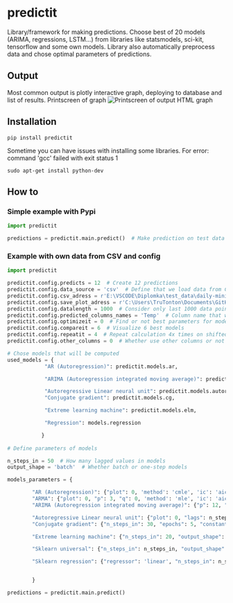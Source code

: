 # predictit
Library/framework for making predictions. Choose best of 20 models (ARIMA, regressions, LSTM...) from libraries like statsmodels, sci-kit, tensorflow and some own models. Library also automatically preprocess data and chose optimal parameters of predictions.

## Output
Most common output is plotly interactive graph, deploying to database and list of results.
Printscreen of graph
![Printscreen of output HTML graph](https://raw.githubusercontent.com/Malachov/predictit/master/output_example.png)

## Installation
    pip install predictit

Sometime you can have issues with installing some libraries.
For error: command 'gcc' failed with exit status 1

    sudo apt-get install python-dev

## How to
### Simple example with Pypi
```Python
import predictit

predictions = predictit.main.predict()  # Make prediction on test data
```

### Example with own data from CSV and config
```Python
import predictit

predictit.config.predicts = 12  # Create 12 predictions
predictit.config.data_source = 'csv'  # Define that we load data from CSV
predictit.config.csv_adress = r'E:\VSCODE\Diplomka\test_data\daily-minimum-temperatures.csv'  # Load CSV file with data
predictit.config.save_plot_adress = r'C:\Users\TruTonton\Documents\GitHub'  # Where to save HTML plot
predictit.config.datalength = 1000  # Consider only last 1000 data points  
predictit.config.predicted_columns_names = 'Temp'  # Column name that we want to predict
predictit.config.optimizeit = 0  # Find or not best parameters for models
predictit.config.compareit = 6  # Visualize 6 best models
predictit.config.repeatit = 4  # Repeat calculation 4x times on shifted data to reduce chance
predictit.config.other_columns = 0  # Whether use other columns or not

# Chose models that will be computed
used_models = {
            "AR (Autoregression)": predictit.models.ar,

            "ARIMA (Autoregression integrated moving average)": predictit.models.arima,

            "Autoregressive Linear neural unit": predictit.models.autoreg_LNU,
            "Conjugate gradient": predictit.models.cg,

            "Extreme learning machine": predictit.models.elm,

            "Regression": models.regression

           }
           
# Define parameters of models

n_steps_in = 50  # How many lagged values in models
output_shape = 'batch'  # Whether batch or one-step models

models_parameters = {

        "AR (Autoregression)": {"plot": 0, 'method': 'cmle', 'ic': 'aic', 'trend': 'nc', 'solver': 'lbfgs'},
        "ARMA": {"plot": 0, "p": 3, "q": 0, 'method': 'mle', 'ic': 'aic', 'trend': 'nc', 'solver': 'lbfgs', 'forecast_type': 'in_sample'},
        "ARIMA (Autoregression integrated moving average)": {"p": 12, "d": 0, "q": 1, "plot": 0, 'method': 'css', 'ic': 'aic', 'trend': 'nc', 'solver': 'nm', 'forecast_type': 'out_of_sample'},

        "Autoregressive Linear neural unit": {"plot": 0, "lags": n_steps_in, "mi": 1, "minormit": 0, "tlumenimi": 1},
        "Conjugate gradient": {"n_steps_in": 30, "epochs": 5, "constant": 1, "other_columns_lenght": None, "constant": None},

        "Extreme learning machine": {"n_steps_in": 20, "output_shape": 'one_step', "other_columns_lenght": None, "constant": None, "n_hidden": 20, "alpha": 0.3, "rbf_width": 0, "activation_func": 'selu'},

        "Sklearn universal": {"n_steps_in": n_steps_in, "output_shape": "one_step", "model": predictit.models.default_regressor, "constant": None},

        "Sklearn regression": {"regressor": 'linear', "n_steps_in": n_steps_in, "output_shape": output_shape, "other_columns_lenght": None, "constant": None, "alpha": 0.0001, "n_iter": 100, "epsilon": 1.35, "alphas": [0.1, 0.5, 1], "gcv_mode": 'auto', "solver": 'auto'}


        }

predictions = predictit.main.predict()
```
